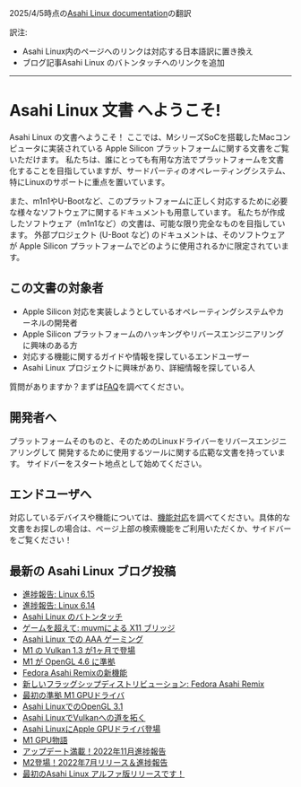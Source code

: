 2025/4/5時点の[Asahi Linux documentation](https://github.com/AsahiLinux/docs/blob/main/docs/index.md)の翻訳

訳注:
- Asahi Linux内のページへのリンクは対応する日本語訳に置き換え
- ブログ記事Asahi Linux のバトンタッチへのリンクを追加

---

# Asahi Linux 文書 へようこそ!

Asahi Linux の文書へようこそ！
ここでは、MシリーズSoCを搭載したMacコンピュータに実装されている Apple Silicon プラットフォームに関する文書をご覧いただけます。
私たちは、誰にとっても有用な方法でプラットフォームを文書化することを目指していますが、サードパーティのオペレーティングシステム、特にLinuxのサポートに重点を置いています。

また、m1n1やU-Bootなど、このプラットフォームに正しく対応するために必要な様々なソフトウェアに関するドキュメントも用意しています。
私たちが作成したソフトウェア（m1n1など）の文書は、可能な限り完全なものを目指しています。
外部プロジェクト (U-Boot など) のドキュメントは、そのソフトウェアが Apple Silicon プラットフォームでどのように使用されるかに限定されています。

## この文書の対象者
- Apple Silicon 対応を実装しようとしているオペレーティングシステムやカーネルの開発者
- Apple Silicon プラットフォームのハッキングやリバースエンジニアリングに興味のある方
- 対応する機能に関するガイドや情報を探しているエンドユーザー
- Asahi Linux プロジェクトに興味があり、詳細情報を探している人

質問がありますか？まずは[FAQ](project/faq.md)を調べてください。

## 開発者へ
プラットフォームそのものと、そのためのLinuxドライバーをリバースエンジニアリングして
開発するために使用するツールに関する広範な文書を持っています。
サイドバーをスタート地点として始めてください。

## エンドユーザへ
対応しているデバイスや機能については、[機能対応](platform/feature-support/overview.md)を調べてください。具体的な文書をお探しの場合は、ページ上部の検索機能をご利用いただくか、サイドバーをご覧ください！

## 最新の Asahi Linux ブログ投稿
* [進捗報告: Linux 6.15](https://github.com/asfdrwe/asahi-linux-translations/blob/main/PROGRESS202505.md)
* [進捗報告: Linux 6.14](https://github.com/asfdrwe/asahi-linux-translations/blob/main/PROGRESS202503.md)
* [Asahi Linux のバトンタッチ](https://github.com/asfdrwe/asahi-linux-translations/blob/main/PROGRESS202502.md)
* [ゲームを超えて: muvmによる X11 ブリッジ](https://github.com/asfdrwe/asahi-linux-translations/blob/main/PROGRESS202412.md)
* [Asahi Linux での AAA ゲーミング](https://github.com/asfdrwe/asahi-linux-translations/blob/main/PROGRESS202410.md)
* [M1 の Vulkan 1.3 が1ヶ月で登場](https://github.com/asfdrwe/asahi-linux-translations/blob/main/PROGRESS202406.md)
* [M1 が OpenGL 4.6 に準拠](https://github.com/asfdrwe/asahi-linux-translations/blob/main/PROGRESS202402.md)
* [Fedora Asahi Remixの新機能](https://github.com/asfdrwe/asahi-linux-translations/blob/main/PROGRESS202401.md)
* [新しいフラッグシップディストリビューション: Fedora Asahi Remix](https://github.com/asfdrwe/asahi-linux-translations/blob/main/PROGRESS202308.md)
* [最初の準拠 M1 GPUドライバ](https://github.com/asfdrwe/asahi-linux-translations/blob/main/GPU202308.md)
* [Asahi LinuxでのOpenGL 3.1](https://github.com/asfdrwe/asahi-linux-translations/blob/main/GPU202306.md)
* [Asahi LinuxでVulkanへの道を拓く](https://github.com/asfdrwe/asahi-linux-translations/blob/main/GPU202303.md)
* [Asahi LinuxにApple GPUドライバ登場](https://github.com/asfdrwe/asahi-linux-translations/blob/main/GPU202212.md)
* [M1 GPU物語](https://github.com/asfdrwe/asahi-linux-translations/blob/main/GPU202211.md)
* [アップデート満載！2022年11月進捗報告](https://github.com/asfdrwe/asahi-linux-translations/blob/main/PROGRESS202211.md)
* [M2登場！2022年7月リリース＆進捗報告](https://github.com/asfdrwe/asahi-linux-translations/blob/main/PROGRESS202207.md)
* [最初のAsahi Linux アルファ版リリースです！](https://github.com/asfdrwe/asahi-linux-translations/blob/main/PROGRESS202203.md)
